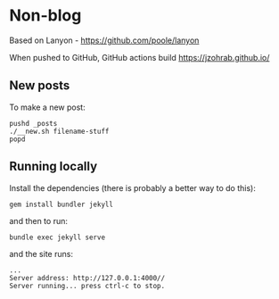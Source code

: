 # Non-blog

Based on Lanyon - https://github.com/poole/lanyon

When pushed to GitHub, GitHub actions build https://jzohrab.github.io/

## New posts

To make a new post:

```
pushd _posts
./__new.sh filename-stuff
popd
```

## Running locally

Install the dependencies (there is probably a better way to do this):

```
gem install bundler jekyll
```

and then to run:

```
bundle exec jekyll serve
```

and the site runs:

```
...
Server address: http://127.0.0.1:4000//
Server running... press ctrl-c to stop.
```